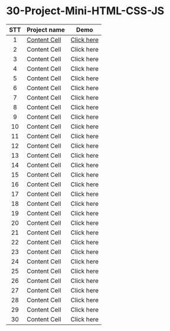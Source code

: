 # 30-Project-Mini-HTML-CSS-JS

|STT| Project name | Demo |
|:---:|:---  | :---: |
|1  | [Content Cell](https://github.com/huynhanhuit/30-Project-Mini-HTML-CSS-JS/tree/main/Project1%20-%20Product%20Card)  |  [Click here]()|
|2  | Content Cell  |  Click here|
|3  | Content Cell  |  Click here|
|4  | Content Cell  |  Click here|
|5  | Content Cell  |  Click here|
|6  | Content Cell  |  Click here|
|7  | Content Cell  |  Click here|
|8  | Content Cell  |  Click here|
|9  | Content Cell  |  Click here|
|10 | Content Cell  |  Click here|
|11 | Content Cell  |  Click here|
|12 | Content Cell  |  Click here|
|13 | Content Cell  |  Click here|
|14 | Content Cell  |  Click here|
|15 | Content Cell  |  Click here|
|16 | Content Cell  |  Click here|
|17 | Content Cell  |  Click here|
|18 | Content Cell  |  Click here|
|19 | Content Cell  |  Click here|
|20 | Content Cell  |  Click here|
|21 | Content Cell  |  Click here|
|22 | Content Cell  |  Click here|
|23 | Content Cell  |  Click here|
|24 | Content Cell  |  Click here|
|25 | Content Cell  |  Click here|
|26 | Content Cell  |  Click here|
|27 | Content Cell  |  Click here|
|28 | Content Cell  |  Click here|
|29 | Content Cell  |  Click here|
|30 | Content Cell  |  Click here|

